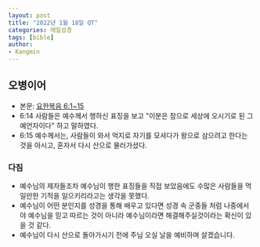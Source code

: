```yaml
---
layout: post
title: "2022년 1월 18일 QT"
categories: 매일성경
tags: [bible]
author:
- Kangmin
---
```


## 오병이어
- 본문: [요한복음 6:1~15](https://www.bskorea.or.kr/bible/korbibReadpage.php?version=SAENEW&book=jhn&chap=6&sec=1&cVersion=&fontSize=15px&fontWeight=normal)
- 6:14 사람들은 예수께서 행하신 표징을 보고 "이분은 참으로 세상에 오시기로 된 그 예언자이다" 하고 말하였다.
- 6:15 예수께서는, 사람들이 와서 억지로 자기를 모셔다가 왕으로 삼으려고 한다는 것을 아시고, 혼자서 다시 산으로 물러가셨다.

### 다짐
- 예수님의 제자들조차 예수님이 행한 표징들을 직접 보았음에도 수많은 사람들을 먹일만한 기적을 일으키리라고는 생각을 못했다.
- 예수님이 어떤 분인지를 성경을 통해 배우고 있다면 성경 속 군중들 처럼 나중에서야 예수님을 믿고 따르는 것이 아니라 예수님이라면 해결해주실것이라는 확신이 있을 것 같다.
- 예수님이 다시 산으로 돌아가시기 전에 주님 오실 날을 예비하며 살겠습니다.
